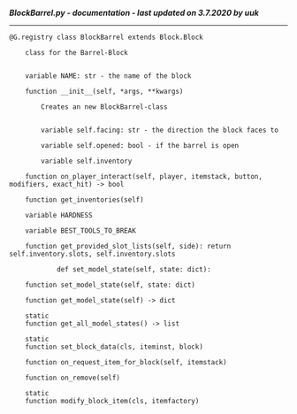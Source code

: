 ***BlockBarrel.py - documentation - last updated on 3.7.2020 by uuk***
___

    @G.registry class BlockBarrel extends Block.Block
        
        class for the Barrel-Block


        variable NAME: str - the name of the block

        function __init__(self, *args, **kwargs)
            
            Creates an new BlockBarrel-class


            variable self.facing: str - the direction the block faces to

            variable self.opened: bool - if the barrel is open

            variable self.inventory

        function on_player_interact(self, player, itemstack, button, modifiers, exact_hit) -> bool

        function get_inventories(self)

        variable HARDNESS

        variable BEST_TOOLS_TO_BREAK

        function get_provided_slot_lists(self, side): return self.inventory.slots, self.inventory.slots
                
                def set_model_state(self, state: dict):

        function set_model_state(self, state: dict)

        function get_model_state(self) -> dict

        static
        function get_all_model_states() -> list

        static
        function set_block_data(cls, iteminst, block)

        function on_request_item_for_block(self, itemstack)

        function on_remove(self)

        static
        function modify_block_item(cls, itemfactory)